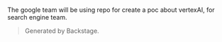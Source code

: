 # 

The google team will be using repo for create a poc about vertexAI, for search engine team.

> Generated by Backstage.
